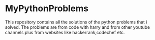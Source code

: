 # MyPythonProblems
This repository contains all the solutions of the python problems that i solved.
The problems are from code with harry and from other youtube channels plus from websites like hackerrank,codechef etc.
